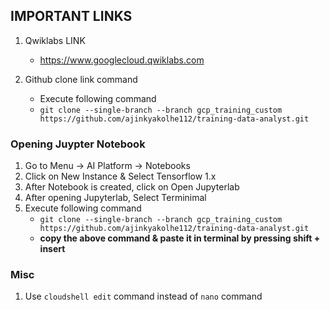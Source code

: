## IMPORTANT LINKS
1. Qwiklabs LINK
    - https://www.googlecloud.qwiklabs.com

2. Github clone link command
    - Execute following command 
    - `git clone --single-branch --branch gcp_training_custom https://github.com/ajinkyakolhe112/training-data-analyst.git`

### Opening Juypter Notebook
1. Go to Menu -> AI Platform -> Notebooks
2. Click on New Instance & Select Tensorflow 1.x
3. After Notebook is created, click on Open Jupyterlab
4. After opening Jupyterlab, Select Terminimal 
5. Execute following command 
    - `git clone --single-branch --branch gcp_training_custom https://github.com/ajinkyakolhe112/training-data-analyst.git`
    - **copy the above command & paste it in terminal by pressing shift + insert**


### Misc
1. Use `cloudshell edit` command instead of `nano` command